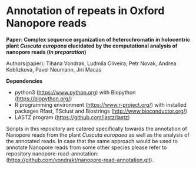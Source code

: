 # Annotation of repeats in Oxford Nanopore reads

**Paper: Complex sequence organization of heterochromatin in holocentric plant <em>Cuscuta europaea</em> elucidated by the computational analysis of nanopore reads (*In preparation*)**

Authors(paper): Tihana Vondrak, Ludmila Oliveira, Petr Novak, Andrea Koblizkova, Pavel Neumann, Jiri Macas

**Dependencies**
- python3 (https://www.python.org) with Biopython (https://biopython.org/)
- R programming environment (https://www.r-project.org/) with installed packages
  Rfast, TSclust and  Biostrings (http://www.bioconductor.org/)
- LASTZ program (https://github.com/lastz/lastz)

Scripts in this repository are catered specifically towards the annotation of Nanopore reads from the plant <em>Cuscuta europaea</em> as well as the analysis of the annotated reads.
In case that the same approach would be used to annotate Nanopore reads from some other species please refer to repository nanopore-read-annotation: (https://github.com/vondrakt/nanopore-read-annotation.git).
